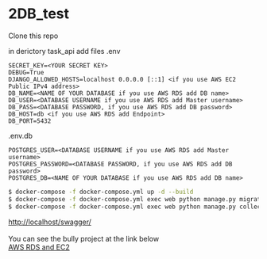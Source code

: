 # 2DB_test

Clone this repo 

in derictory task_api add files
.env
```script
SECRET_KEY=<YOUR SECRET KEY>
DEBUG=True
DJANGO_ALLOWED_HOSTS=localhost 0.0.0.0 [::1] <if you use AWS EC2 Public IPv4 address>
DB_NAME=<NAME OF YOUR DATABASE if you use AWS RDS add DB name>
DB_USER=<DATABASE USERNAME if you use AWS RDS add Master username>
DB_PASS=<DATABASE PASSWORD, if you use AWS RDS add DB password>
DB_HOST=db <if you use AWS RDS add Endpoint>
DB_PORT=5432
```


.env.db
```script
POSTGRES_USER=<DATABASE USERNAME if you use AWS RDS add Master username>
POSTGRES_PASSWORD=<DATABASE PASSWORD, if you use AWS RDS add DB password>
POSTGRES_DB=<NAME OF YOUR DATABASE if you use AWS RDS add DB name>
```

```bash
$ docker-compose -f docker-compose.yml up -d --build
$ docker-compose -f docker-compose.yml exec web python manage.py migrate --noinput
$ docker-compose -f docker-compose.yml exec web python manage.py collectstatic --no-input --clear
```
[http://localhost/swagger/](http://localhost/swagger/) <br />
 <br />
 You can see the bully project at the link below<br />
[AWS RDS and EC2](http://3.21.33.138/swagger/)
